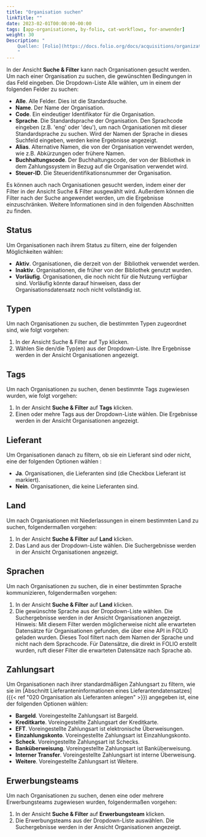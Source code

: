 ```yaml
---
title: "Organisation suchen"
linkTitle: ""
date: 2023-02-01T00:00:00-00:00
tags: [app-organisationen, by-folio, cat-workflows, for-anwender]
weight: 30
Description: "
    Quellen: [Folio](https://docs.folio.org/docs/acquisitions/organizations/#searching-for-an-organization) & [GBV](https://info.gbv.de/display/FOLIOGBVEXTERN/Folio:+Organisation+suchen)
    "
---
```


In der Ansicht **Suche & Filter** kann nach Organisationen gesucht werden. Um nach einer Organisation zu suchen, die gewünschten Bedingungen in das Feld eingeben. Die Dropdown-Liste Alle wählen, um in einem der folgenden Felder zu suchen:

* **Alle**. Alle Felder. Dies ist die Standardsuche.
* **Name**. Der Name der Organisation.
* **Code**. Ein eindeutiger Identifikator für die Organisation.
* **Sprache**. Die Standardsprache der Organisation. Den Sprachcode eingeben (z.B. 'eng' oder 'deu'), um nach Organisationen mit dieser Standardsprache zu suchen. Wird der Namen der Sprache in dieses Suchfeld eingeben, werden keine Ergebnisse angezeigt.
* **Alias**. Alternative Namen, die von der Organisation verwendet werden, wie z.B. Abkürzungen oder frühere Namen.
* **Buchhaltungscode**. Der Buchhaltungscode, der von der Bibliothek in dem Zahlungssystem in Bezug auf die Organisation verwendet wird.
* **Steuer-ID**. Die Steueridentifikationsnummer der Organisation.

Es können auch nach Organisationen gesucht werden, indem einer der Filter in der Ansicht Suche & Filter ausgewählt wird. Außerdem können die Filter nach der Suche angewendet werden, um die Ergebnisse einzuschränken. Weitere Informationen sind in den folgenden Abschnitten zu finden.

## Status

Um Organisationen nach ihrem Status zu filtern, eine der folgenden Möglichkeiten wählen:

* **Aktiv**. Organisationen, die derzeit von der  Bibliothek verwendet werden.
* **Inaktiv**. Organisationen, die früher von der Bibliothek genutzt wurden.
* **Vorläufig**. Organisationen, die noch nicht für die Nutzung verfügbar sind. Vorläufig könnte darauf hinweisen, dass der Organisationsdatensatz noch nicht vollständig ist.

## Typen

Um nach Organisationen zu suchen, die bestimmten Typen zugeordnet sind, wie folgt vorgehen:

1.  In der Ansicht Suche & Filter auf Typ klicken.
2.  Wählen Sie den/die Typ(en) aus der Dropdown-Liste. Ihre Ergebnisse werden in der Ansicht Organisationen angezeigt.

## Tags

Um nach Organisationen zu suchen, denen bestimmte Tags zugewiesen wurden, wie folgt vorgehen:

1.  In der Ansicht **Suche & Filter** auf **Tags** klicken.
2.  Einen oder mehre Tags aus der Dropdown-Liste wählen. Die Ergebnisse werden in der Ansicht Organisationen angezeigt.

## Lieferant

Um Organisationen danach zu filtern, ob sie ein Lieferant sind oder nicht, eine der folgenden Optionen wählen :

* **Ja**. Organisationen, die Lieferanten sind (die Checkbox Lieferant ist markiert).
* **Nein**. Organisationen, die keine Lieferanten sind.

## Land

Um nach Organisationen mit Niederlassungen in einem bestimmten Land zu suchen, folgendermaßen vorgehen:

1.  In der Ansicht **Suche & Filter** auf **Land** klicken.
2.  Das Land aus der Dropdown-Liste wählen. Die Suchergebnisse werden in der Ansicht Organisationen angezeigt.

## Sprachen

Um nach Organisationen zu suchen, die in einer bestimmten Sprache kommunizieren, folgendermaßen vorgehen:

1.  In der Ansicht **Suche & Filter** auf **Land** klicken.
2.  Die gewünschte Sprache aus der Dropdown-Liste wählen. Die Suchergebnisse werden in der Ansicht Organisationen angezeigt. Hinweis: Mit diesem Filter werden möglicherweise nicht alle erwarteten Datensätze für Organisationen gefunden, die über eine API in FOLIO geladen wurden. Dieses Tool filtert nach dem Namen der Sprache und nicht nach dem Sprachcode. Für Datensätze, die direkt in FOLIO erstellt wurden, ruft dieser Filter die erwarteten Datensätze nach Sprache ab.

## Zahlungsart

Um Organisationen nach ihrer standardmäßigen Zahlungsart zu filtern, wie sie im [Abschnitt Lieferanteninformationen eines Lieferantendatensatzes]({{< ref "020 Organisation als Lieferanten anlegen" >}}) angegeben ist, eine der folgenden Optionen wählen:

* **Bargeld**. Voreingestellte Zahlungsart ist Bargeld.
* **Kreditkarte**. Voreingestellte Zahlungsart der Kreditkarte.
* **EFT**. Voreingestellte Zahlungsart ist elektronische Überweisungen.
* **Einzahlungskonto**. Voreingestellte Zahlungsart ist Einzahlungskonto.
* **Scheck**. Voreingestellte Zahlungsart ist Schecks.
* **Banküberweisung**. Voreingestellte Zahlungsart ist Banküberweisung.
* **Interner Transfer**. Voreingestellte Zahlungsart ist interne Überweisung.
* **Weitere**. Voreingestellte Zahlungsart ist Weitere.

## Erwerbungsteams

Um nach Organisationen zu suchen, denen eine oder mehrere Erwerbungsteams zugewiesen wurden, folgendermaßen vorgehen:

1.  In der Ansicht **Suche & Filter** auf **Erwerbungsteam** klicken.
2.  Die Erwerbungsteams aus der Dropdown-Liste auswählen. Die Suchergebnisse werden in der Ansicht Organisationen angezeigt.

